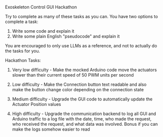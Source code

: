 Exoskeleton Control GUI Hackathon

Try to complete as many of these tasks as you can. You have two options to 
complete a task:

1) Write some code and explain it
2) Write some plain English "pseudocode" and explain it

You are encouraged to only use LLMs as a reference, and not to actually do the
tasks for you. 

Hackathon Tasks:

1) Very low difficulty - Make the mocked Arduino code move the actuators 
slower than their current speed of 50 PWM units per second

2) Low difficulty - Make the Connection button text readable and also 
make the button change color depending on the connection state

3) Medium difficulty - Upgrade the GUI code to automatically update the Actuator Position values

4) High difficulty - Upgrade the communication backend to log all GUI and 
Arduino traffic to a log file with the date, time, who made the request, 
who received the request, and what data was involved. Bonus if you can make 
the logs somehow easier to read
